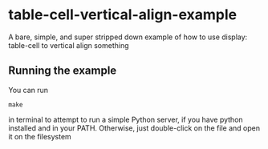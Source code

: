 table-cell-vertical-align-example
=================================

A bare, simple, and super stripped down example of how to use display: table-cell to vertical align something

## Running the example
You can run
```
make
```
in terminal to attempt to run a simple Python server, if you have python installed and in your PATH. Otherwise, just double-click on the file and open it on the filesystem
